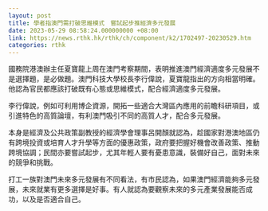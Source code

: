 ```yaml
---
layout: post
title: 學者指澳門需打破思維模式　嘗試起步推經濟多元發展
date: 2023-05-29 08:58:24.000000000 +08:00
link: https://news.rthk.hk/rthk/ch/component/k2/1702497-20230529.htm
categories: rthk
---
```


國務院港澳辦主任夏寶龍上周在澳門考察期間，表明推進澳門經濟適度多元發展不是選擇題，是必做題。澳門科技大學校長李行偉說，夏寶龍指出的方向相當明確。他認為官民都應該打破既有心態或思維模式，配合經濟適度多元發展。

李行偉說，例如可利用博企資源，開拓一些適合大灣區內應用的前瞻科研項目，或引進特色的高質論壇，有利澳門吸引不同的高質人才，配合多元發展。

本身是經濟及公共政策副教授的經濟學會理事呂開顏就認為，趁國家對港澳地區仍有跨境投資或培育人才升學等方面的優惠政策，政府要把握好機會改善政策、推動跨境協調；民間亦要嘗試起步，尤其年輕人要有憂患意識，裝備好自己，面對未來的競爭和挑戰。

打工一族對澳門未來多元發展有不同看法，有市民認為，如果澳門經濟能夠多元發展，未來就業有更多選擇是好事。有人就認為要觀察未來的多元產業發展能否成功，以及是否適合自己。
